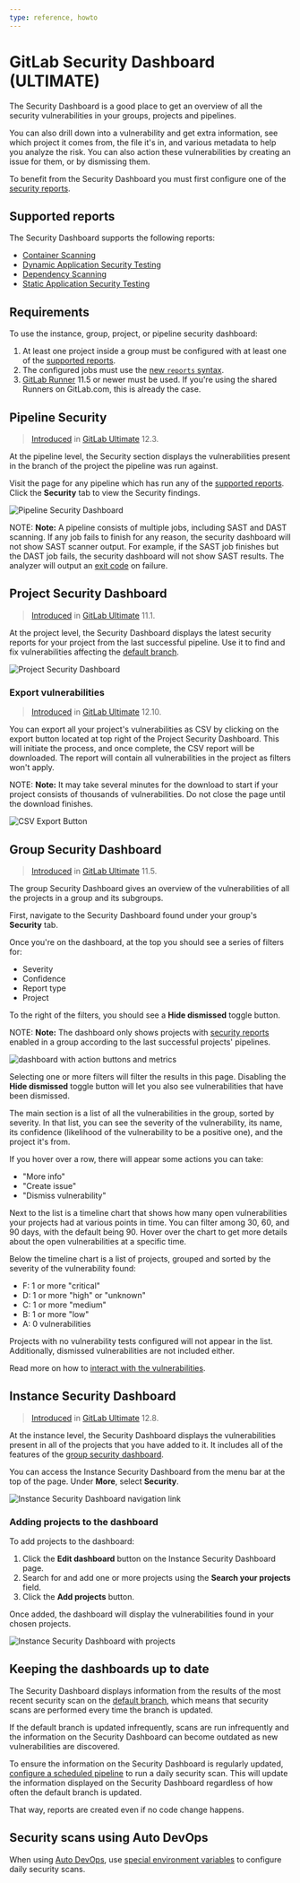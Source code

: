 ```yaml
---
type: reference, howto
---
```


# GitLab Security Dashboard **(ULTIMATE)**

The Security Dashboard is a good place to get an overview of all the security
vulnerabilities in your groups, projects and pipelines.

You can also drill down into a vulnerability and get extra information, see which
project it comes from, the file it's in, and various metadata to help you analyze
the risk. You can also action these vulnerabilities by creating an issue for them,
or by dismissing them.

To benefit from the Security Dashboard you must first configure one of the
[security reports](../index.md).

## Supported reports

The Security Dashboard supports the following reports:

- [Container Scanning](../container_scanning/index.md)
- [Dynamic Application Security Testing](../dast/index.md)
- [Dependency Scanning](../dependency_scanning/index.md)
- [Static Application Security Testing](../sast/index.md)

## Requirements

To use the instance, group, project, or pipeline security dashboard:

1. At least one project inside a group must be configured with at least one of
   the [supported reports](#supported-reports).
1. The configured jobs must use the [new `reports` syntax](../../../ci/pipelines/job_artifacts.md#artifactsreports).
1. [GitLab Runner](https://docs.gitlab.com/runner/) 11.5 or newer must be used.
   If you're using the shared Runners on GitLab.com, this is already the case.

## Pipeline Security

> [Introduced](https://gitlab.com/gitlab-org/gitlab/issues/13496) in [GitLab Ultimate](https://about.gitlab.com/pricing/) 12.3.

At the pipeline level, the Security section displays the vulnerabilities present in the branch of the project the pipeline was run against.

Visit the page for any pipeline which has run any of the [supported reports](#supported-reports). Click the **Security** tab to view the Security findings.

![Pipeline Security Dashboard](img/pipeline_security_dashboard_v12_6.png)

NOTE: **Note:**
A pipeline consists of multiple jobs, including SAST and DAST scanning. If any job fails to finish for any reason, the security dashboard will not show SAST scanner output. For example, if the SAST job finishes but the DAST job fails, the security dashboard will not show SAST results. The analyzer will output an [exit code](../../../development/integrations/secure.md#exit-code) on failure.

## Project Security Dashboard

> [Introduced](https://gitlab.com/gitlab-org/gitlab/issues/6165) in [GitLab Ultimate](https://about.gitlab.com/pricing/) 11.1.

At the project level, the Security Dashboard displays the latest security reports
for your project from the last successful pipeline. Use it to find and fix vulnerabilities affecting the
[default branch](../../project/repository/branches/index.md#default-branch).

![Project Security Dashboard](img/project_security_dashboard_v12_3.png)

### Export vulnerabilities

> [Introduced](https://gitlab.com/gitlab-org/gitlab/-/issues/197494) in [GitLab Ultimate](https://about.gitlab.com/pricing/) 12.10.

You can export all your project's vulnerabilities as CSV by clicking on the export button located at top right of the Project Security Dashboard. This will initiate the process, and once complete, the CSV report will be downloaded. The report will contain all vulnerabilities in the project as filters won't apply.

NOTE: **Note:**
It may take several minutes for the download to start if your project consists
of thousands of vulnerabilities. Do not close the page until the download finishes.

![CSV Export Button](img/project_security_dashboard_export_csv_v12.10.png)

## Group Security Dashboard

> [Introduced](https://gitlab.com/gitlab-org/gitlab/issues/6709) in [GitLab Ultimate](https://about.gitlab.com/pricing/) 11.5.

The group Security Dashboard gives an overview of the vulnerabilities of all the
projects in a group and its subgroups.

First, navigate to the Security Dashboard found under your group's
**Security** tab.

Once you're on the dashboard, at the top you should see a series of filters for:

- Severity
- Confidence
- Report type
- Project

To the right of the filters, you should see a **Hide dismissed** toggle button.

NOTE: **Note:**
The dashboard only shows projects with [security reports](#supported-reports) enabled in a group
according to the last successful projects' pipelines.

![dashboard with action buttons and metrics](img/group_security_dashboard_v12_6.png)

Selecting one or more filters will filter the results in this page. Disabling the **Hide dismissed**
toggle button will let you also see vulnerabilities that have been dismissed.

The main section is a list of all the vulnerabilities in the group, sorted by severity.
In that list, you can see the severity of the vulnerability, its name, its
confidence (likelihood of the vulnerability to be a positive one), and the project
it's from.

If you hover over a row, there will appear some actions you can take:

- "More info"
- "Create issue"
- "Dismiss vulnerability"

Next to the list is a timeline chart that shows how many open
vulnerabilities your projects had at various points in time. You can filter among 30, 60, and
90 days, with the default being 90. Hover over the chart to get more details about
the open vulnerabilities at a specific time.

Below the timeline chart is a list of projects, grouped and sorted by the severity of the vulnerability found:

- F: 1 or more "critical"
- D: 1 or more "high" or "unknown"
- C: 1 or more "medium"
- B: 1 or more "low"
- A: 0 vulnerabilities

Projects with no vulnerability tests configured will not appear in the list. Additionally, dismissed
vulnerabilities are not included either.

Read more on how to [interact with the vulnerabilities](../index.md#interacting-with-the-vulnerabilities).

## Instance Security Dashboard

> [Introduced](https://gitlab.com/gitlab-org/gitlab/issues/6953) in [GitLab Ultimate](https://about.gitlab.com/pricing/) 12.8.

At the instance level, the Security Dashboard displays the vulnerabilities
present in all of the projects that you have added to it. It includes all
of the features of the [group security dashboard](#group-security-dashboard).

You can access the Instance Security Dashboard from the menu
bar at the top of the page. Under **More**, select **Security**.

![Instance Security Dashboard navigation link](img/instance_security_dashboard_link_v12_4.png)

### Adding projects to the dashboard

To add projects to the dashboard:

1. Click the **Edit dashboard** button on the Instance Security Dashboard page.
1. Search for and add one or more projects using the **Search your projects** field.
1. Click the **Add projects** button.

Once added, the dashboard will display the vulnerabilities found in your chosen
projects.

![Instance Security Dashboard with projects](img/instance_security_dashboard_with_projects_v12_8.png)

## Keeping the dashboards up to date

The Security Dashboard displays information from the results of the most recent
security scan on the [default branch](../../project/repository/branches/index.md#default-branch),
which means that security scans are performed every time the branch is updated.

If the default branch is updated infrequently, scans are run infrequently and the
information on the Security Dashboard can become outdated as new vulnerabilities
are discovered.

To ensure the information on the Security Dashboard is regularly updated,
[configure a scheduled pipeline](../../../ci/pipelines/schedules.md) to run a
daily security scan. This will update the information displayed on the Security
Dashboard regardless of how often the default branch is updated.

That way, reports are created even if no code change happens.

## Security scans using Auto DevOps

When using [Auto DevOps](../../../topics/autodevops/index.md), use
[special environment variables](../../../topics/autodevops/customize.md#environment-variables)
to configure daily security scans.

<!-- ## Troubleshooting

Include any troubleshooting steps that you can foresee. If you know beforehand what issues
one might have when setting this up, or when something is changed, or on upgrading, it's
important to describe those, too. Think of things that may go wrong and include them here.
This is important to minimize requests for support, and to avoid doc comments with
questions that you know someone might ask.

Each scenario can be a third-level heading, e.g. `### Getting error message X`.
If you have none to add when creating a doc, leave this section in place
but commented out to help encourage others to add to it in the future. -->
